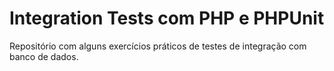 # Integration Tests com PHP e PHPUnit

Repositório com alguns exercícios práticos de testes de integração com banco de dados.
